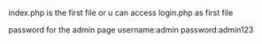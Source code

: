 index.php is the first file or u can access login.php as first file 


password for the admin page
username:admin 
password:admin123
